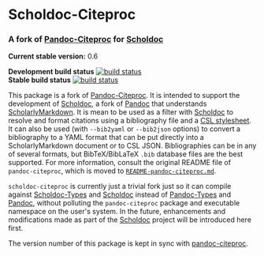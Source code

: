 Scholdoc-Citeproc
=================

### A fork of [Pandoc-Citeproc][pandoc-citeproc] for [Scholdoc][scholdoc]

**Current stable version:** 0.6

**Development build status** [![build status][scholarly-devel-travisimage]][travis_stat]  
**Stable build status** [![build status][scholarly-travisimage]][travis_stat]

This package is a fork of [Pandoc-Citeproc][pandoc-citeproc]. It is intended to
support the development of [Scholdoc][scholdoc], a fork of [Pandoc][pandoc]
that understands [ScholarlyMarkdown][scholmd]. It is mean to be used as a
filter with [Scholdoc][scholdoc] to resolve and format citations using a
bibliography file and a [CSL stylesheet][csl]. It can also be used (with
`--bib2yaml` or `--bib2json` options) to convert a bibliography to a YAML
format that can be put directly into a ScholarlyMarkdown document or to CSL
JSON. Bibliographies can be in any of several formats, but BibTeX/BibLaTeX
`.bib` database files are the best supported. For more information, consult the
original README file of `pandoc-citeproc`, which is moved to
[`README-pandoc-citeproc.md`][citeproc-readme-blob].

`scholdoc-citeproc` is currently just a trivial fork just so it can compile
against [Scholdoc-Types][scholdoc-types] and [Scholdoc][scholdoc] instead of
[Pandoc-Types][pandoc-types] and [Pandoc][pandoc], without polluting the
`pandoc-citeproc` package and executable namespace on the user's system. In the
future, enhancements and modifications made as part of the [Scholdoc][scholdoc]
project will be introduced here first.

The version number of this package is kept in sync with [pandoc-citeproc].

[scholmd]: http://scholarlymarkdown.com
[scholdoc]: https://github.com/timtylin/scholdoc
[scholdoc-types]: https://github.com/timtylin/scholdoc-types
[pandoc]: http://johnmacfarlane.net/pandoc/
[pandoc-types]: https://github.com/jgm/pandoc-types
[pandoc-citeproc]: https://github.com/jgm/pandoc-citeproc
[travis_stat]: https://travis-ci.org/timtylin/scholdoc-citeproc
[scholarly-devel-travisimage]: https://travis-ci.org/timtylin/scholdoc-citeproc.svg?branch=master
[scholarly-travisimage]: https://travis-ci.org/timtylin/scholdoc-citeproc.svg?branch=stable
[citeproc-readme-blob]: https://github.com/timtylin/scholdoc-citeproc/blob/master/README-pandoc-citeproc
[csl]: http://citationstyles.org
